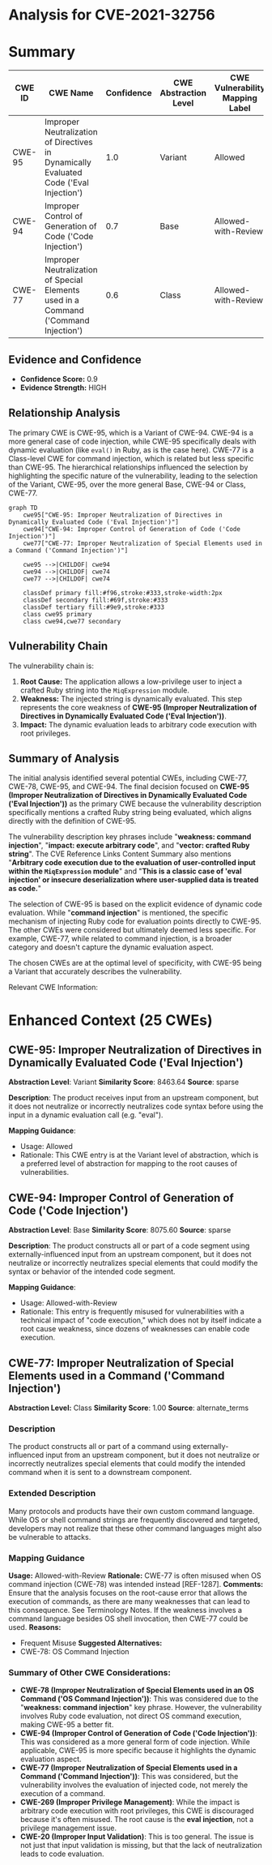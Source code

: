 # Analysis for CVE-2021-32756

# Summary
| CWE ID | CWE Name | Confidence | CWE Abstraction Level | CWE Vulnerability Mapping Label | CWE-Vulnerability Mapping Notes |
|---|---|---|---|---|---|
| CWE-95 | Improper Neutralization of Directives in Dynamically Evaluated Code ('Eval Injection') | 1.0 | Variant | Allowed | Primary CWE |
| CWE-94 | Improper Control of Generation of Code ('Code Injection') | 0.7 | Base | Allowed-with-Review | Secondary Candidate |
| CWE-77 | Improper Neutralization of Special Elements used in a Command ('Command Injection') | 0.6 | Class | Allowed-with-Review | Secondary Candidate |

## Evidence and Confidence

*   **Confidence Score:** 0.9
*   **Evidence Strength:** HIGH

## Relationship Analysis
The primary CWE is CWE-95, which is a Variant of CWE-94. CWE-94 is a more general case of code injection, while CWE-95 specifically deals with dynamic evaluation (like `eval()` in Ruby, as is the case here). CWE-77 is a Class-level CWE for command injection, which is related but less specific than CWE-95. The hierarchical relationships influenced the selection by highlighting the specific nature of the vulnerability, leading to the selection of the Variant, CWE-95, over the more general Base, CWE-94 or Class, CWE-77.

```mermaid
graph TD
    cwe95["CWE-95: Improper Neutralization of Directives in Dynamically Evaluated Code ('Eval Injection')"]
    cwe94["CWE-94: Improper Control of Generation of Code ('Code Injection')"]
    cwe77["CWE-77: Improper Neutralization of Special Elements used in a Command ('Command Injection')"]
    
    cwe95 -->|CHILDOF| cwe94
    cwe94 -->|CHILDOF| cwe74
    cwe77 -->|CHILDOF| cwe74
    
    classDef primary fill:#f96,stroke:#333,stroke-width:2px
    classDef secondary fill:#69f,stroke:#333
    classDef tertiary fill:#9e9,stroke:#333
    class cwe95 primary
    class cwe94,cwe77 secondary
```

## Vulnerability Chain
The vulnerability chain is:
1.  **Root Cause:** The application allows a low-privilege user to inject a crafted Ruby string into the `MiqExpression` module.
2.  **Weakness:** The injected string is dynamically evaluated. This step represents the core weakness of **CWE-95 (Improper Neutralization of Directives in Dynamically Evaluated Code ('Eval Injection'))**.
3.  **Impact:** The dynamic evaluation leads to arbitrary code execution with root privileges.

## Summary of Analysis
The initial analysis identified several potential CWEs, including CWE-77, CWE-78, CWE-95, and CWE-94. The final decision focused on **CWE-95 (Improper Neutralization of Directives in Dynamically Evaluated Code ('Eval Injection'))** as the primary CWE because the vulnerability description specifically mentions a crafted Ruby string being evaluated, which aligns directly with the definition of CWE-95.

The vulnerability description key phrases include "**weakness: command injection**", "**impact: execute arbitrary code**", and "**vector: crafted Ruby string**". The CVE Reference Links Content Summary also mentions "**Arbitrary code execution due to the evaluation of user-controlled input within the `MiqExpression` module**" and "**This is a classic case of 'eval injection' or insecure deserialization where user-supplied data is treated as code.**"

The selection of CWE-95 is based on the explicit evidence of dynamic code evaluation. While "**command injection**" is mentioned, the specific mechanism of injecting Ruby code for evaluation points directly to CWE-95. The other CWEs were considered but ultimately deemed less specific. For example, CWE-77, while related to command injection, is a broader category and doesn't capture the dynamic evaluation aspect.

The chosen CWEs are at the optimal level of specificity, with CWE-95 being a Variant that accurately describes the vulnerability.

Relevant CWE Information:

# Enhanced Context (25 CWEs)

## CWE-95: Improper Neutralization of Directives in Dynamically Evaluated Code ('Eval Injection')
**Abstraction Level**: Variant
**Similarity Score**: 8463.64
**Source**: sparse

**Description**:
The product receives input from an upstream component, but it does not neutralize or incorrectly neutralizes code syntax before using the input in a dynamic evaluation call (e.g. "eval").

**Mapping Guidance**:
- Usage: Allowed
- Rationale: This CWE entry is at the Variant level of abstraction, which is a preferred level of abstraction for mapping to the root causes of vulnerabilities.

## CWE-94: Improper Control of Generation of Code ('Code Injection')
**Abstraction Level**: Base
**Similarity Score**: 8075.60
**Source**: sparse

**Description**:
The product constructs all or part of a code segment using externally-influenced input from an upstream component, but it does not neutralize or incorrectly neutralizes special elements that could modify the syntax or behavior of the intended code segment.

**Mapping Guidance**:
- Usage: Allowed-with-Review
- Rationale: This entry is frequently misused for vulnerabilities with a technical impact of "code execution," which does not by itself indicate a root cause weakness, since dozens of weaknesses can enable code execution.

## CWE-77: Improper Neutralization of Special Elements used in a Command ('Command Injection')
**Abstraction Level:** Class
**Similarity Score**: 1.00
**Source**: alternate_terms

### Description
The product constructs all or part of a command using externally-influenced input from an upstream component, but it does not neutralize or incorrectly neutralizes special elements that could modify the intended command when it is sent to a downstream component.

### Extended Description
Many protocols and products have their own custom command language. While OS or shell command strings are frequently discovered and targeted, developers may not realize that these other command languages might also be vulnerable to attacks.

### Mapping Guidance
**Usage:** Allowed-with-Review
**Rationale:** CWE-77 is often misused when OS command injection (CWE-78) was intended instead [REF-1287].
**Comments:** Ensure that the analysis focuses on the root-cause error that allows the execution of commands, as there are many weaknesses that can lead to this consequence. See Terminology Notes. If the weakness involves a command language besides OS shell invocation, then CWE-77 could be used.
**Reasons:**
- Frequent Misuse
**Suggested Alternatives:**
- CWE-78: OS Command Injection

### Summary of Other CWE Considerations:

*   **CWE-78 (Improper Neutralization of Special Elements used in an OS Command ('OS Command Injection'))**: This was considered due to the "**weakness: command injection**" key phrase. However, the vulnerability involves Ruby code evaluation, not direct OS command execution, making CWE-95 a better fit.
*   **CWE-94 (Improper Control of Generation of Code ('Code Injection'))**: This was considered as a more general form of code injection. While applicable, CWE-95 is more specific because it highlights the dynamic evaluation aspect.
*   **CWE-77 (Improper Neutralization of Special Elements used in a Command ('Command Injection'))**: This was considered, but the vulnerability involves the evaluation of injected code, not merely the execution of a command.
*   **CWE-269 (Improper Privilege Management)**: While the impact is arbitrary code execution with root privileges, this CWE is discouraged because it's often misused. The root cause is the **eval injection**, not a privilege management issue.
*   **CWE-20 (Improper Input Validation)**: This is too general. The issue is not just that input validation is missing, but that the lack of neutralization leads to code evaluation.